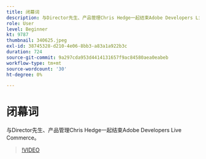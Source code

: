 ```yaml
---
title: 闭幕词
description: 与Director先生、产品管理Chris Hedge一起结束Adobe Developers Live Commerce。
role: User
level: Beginner
kt: 9787
thumbnail: 340625.jpeg
exl-id: 38745328-d210-4e06-8bb3-a83a1a922b3c
duration: 724
source-git-commit: 9a297cda953d4414131657f9ac84580aea0eabeb
workflow-type: tm+mt
source-wordcount: '30'
ht-degree: 0%

---
```


# 闭幕词

与Director先生、产品管理Chris Hedge一起结束Adobe Developers Live Commerce。

>[!VIDEO](https://video.tv.adobe.com/v/340625/?quality=12&learn=on)
